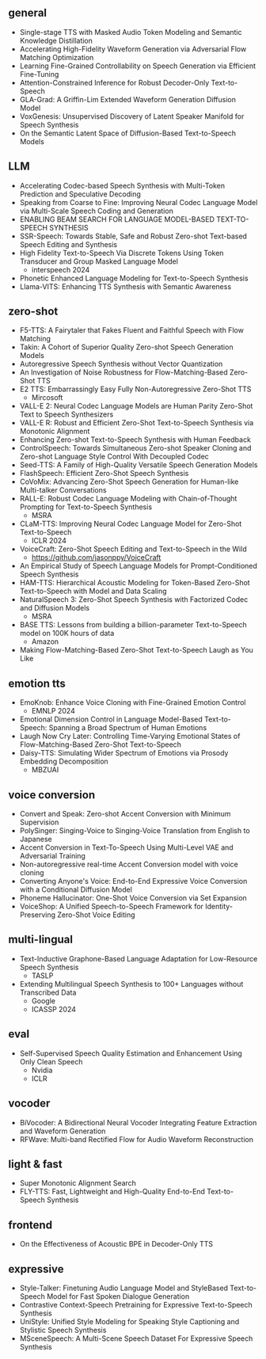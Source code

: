 ## general
- Single-stage TTS with Masked Audio Token Modeling and Semantic Knowledge Distillation
- Accelerating High-Fidelity Waveform Generation via Adversarial Flow Matching Optimization
- Learning Fine-Grained Controllability on Speech Generation via Efficient Fine-Tuning
- Attention-Constrained Inference for Robust Decoder-Only Text-to-Speech
- GLA-Grad: A Griffin-Lim Extended Waveform Generation Diffusion Model
- VoxGenesis: Unsupervised Discovery of Latent Speaker Manifold for Speech Synthesis
- On the Semantic Latent Space of Diffusion-Based Text-to-Speech Models
## LLM
- Accelerating Codec-based Speech Synthesis with Multi-Token Prediction and Speculative Decoding
- Speaking from Coarse to Fine: Improving Neural Codec Language Model via Multi-Scale Speech Coding and Generation
- ENABLING BEAM SEARCH FOR LANGUAGE MODEL-BASED TEXT-TO-SPEECH SYNTHESIS
- SSR-Speech: Towards Stable, Safe and Robust Zero-shot Text-based Speech Editing and Synthesis
- High Fidelity Text-to-Speech Via Discrete Tokens Using Token Transducer and Group Masked Language Model
  - interspeech 2024
- Phonetic Enhanced Language Modeling for Text-to-Speech Synthesis
- Llama-VITS: Enhancing TTS Synthesis with Semantic Awareness
## zero-shot
- F5-TTS: A Fairytaler that Fakes Fluent and Faithful Speech with Flow Matching
- Takin: A Cohort of Superior Quality Zero-shot Speech Generation Models
- Autoregressive Speech Synthesis without Vector Quantization
- An Investigation of Noise Robustness for Flow-Matching-Based Zero-Shot TTS
- E2 TTS: Embarrassingly Easy Fully Non-Autoregressive Zero-Shot TTS
  - Mircosoft
- VALL-E 2: Neural Codec Language Models are Human Parity Zero-Shot Text to Speech Synthesizers
- VALL-E R: Robust and Efficient Zero-Shot Text-to-Speech Synthesis via Monotonic Alignment
- Enhancing Zero-shot Text-to-Speech Synthesis with Human Feedback
- ControlSpeech: Towards Simultaneous Zero-shot Speaker Cloning and Zero-shot Language Style Control With Decoupled Codec
- Seed-TTS: A Family of High-Quality Versatile Speech Generation Models
- FlashSpeech: Efficient Zero-Shot Speech Synthesis
- CoVoMix: Advancing Zero-Shot Speech Generation for Human-like Multi-talker Conversations
- RALL-E: Robust Codec Language Modeling with Chain-of-Thought Prompting for Text-to-Speech Synthesis
  - MSRA
- CLaM-TTS: Improving Neural Codec Language Model for Zero-Shot Text-to-Speech
  - ICLR 2024
- VoiceCraft: Zero-Shot Speech Editing and Text-to-Speech in the Wild
  - https://github.com/jasonppy/VoiceCraft
- An Empirical Study of Speech Language Models for Prompt-Conditioned Speech Synthesis
- HAM-TTS: Hierarchical Acoustic Modeling for Token-Based Zero-Shot Text-to-Speech with Model and Data Scaling
- NaturalSpeech 3: Zero-Shot Speech Synthesis with Factorized Codec and Diffusion Models
  - MSRA
- BASE TTS: Lessons from building a billion-parameter Text-to-Speech model on 100K hours of data
  - Amazon
- Making Flow-Matching-Based Zero-Shot Text-to-Speech Laugh as You Like
## emotion tts
- EmoKnob: Enhance Voice Cloning with Fine-Grained Emotion Control
  - EMNLP 2024
- Emotional Dimension Control in Language Model-Based Text-to-Speech: Spanning a Broad Spectrum of Human Emotions
- Laugh Now Cry Later: Controlling Time-Varying Emotional States of Flow-Matching-Based Zero-Shot Text-to-Speech
- Daisy-TTS: Simulating Wider Spectrum of Emotions via Prosody Embedding Decomposition
  - MBZUAI
## voice conversion
- Convert and Speak: Zero-shot Accent Conversion with Minimum Supervision
- PolySinger: Singing-Voice to Singing-Voice Translation from English to Japanese
- Accent Conversion in Text-To-Speech Using Multi-Level VAE and Adversarial Training
- Non-autoregressive real-time Accent Conversion model with voice cloning
- Converting Anyone's Voice: End-to-End Expressive Voice Conversion with a Conditional Diffusion Model
- Phoneme Hallucinator: One-Shot Voice Conversion via Set Expansion
- VoiceShop: A Unified Speech-to-Speech Framework for Identity-Preserving Zero-Shot Voice Editing

## multi-lingual
- Text-Inductive Graphone-Based Language Adaptation for Low-Resource Speech Synthesis
  - TASLP
- Extending Multilingual Speech Synthesis to 100+ Languages without Transcribed Data
  - Google
  - ICASSP 2024

## eval
- Self-Supervised Speech Quality Estimation and Enhancement Using Only Clean Speech
  - Nvidia
  - ICLR

## vocoder
- BiVocoder: A Bidirectional Neural Vocoder Integrating Feature Extraction and Waveform Generation
- RFWave: Multi-band Rectified Flow for Audio Waveform Reconstruction

## light & fast
- Super Monotonic Alignment Search
- FLY-TTS: Fast, Lightweight and High-Quality End-to-End Text-to-Speech Synthesis

## frontend
- On the Effectiveness of Acoustic BPE in Decoder-Only TTS

## expressive
- Style-Talker: Finetuning Audio Language Model and StyleBased Text-to-Speech Model for Fast Spoken Dialogue Generation
- Contrastive Context-Speech Pretraining for Expressive Text-to-Speech Synthesis
- UniStyle: Unified Style Modeling for Speaking Style Captioning and Stylistic Speech Synthesis
- MSceneSpeech: A Multi-Scene Speech Dataset For Expressive Speech Synthesis
